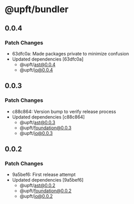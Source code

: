 # @upft/bundler

## 0.0.4

### Patch Changes

- 63dfc0a: Made packages private to minimize confusion
- Updated dependencies [63dfc0a]
  - @upft/ast@0.0.4
  - @upft/io@0.0.4

## 0.0.3

### Patch Changes

- c88c864: Version bump to verify release process
- Updated dependencies [c88c864]
  - @upft/ast@0.0.3
  - @upft/foundation@0.0.3
  - @upft/io@0.0.3

## 0.0.2

### Patch Changes

- 9a5bef6: First release attempt
- Updated dependencies [9a5bef6]
  - @upft/ast@0.0.2
  - @upft/foundation@0.0.2
  - @upft/io@0.0.2

